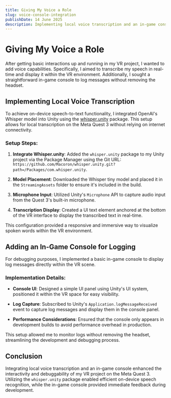 ```yaml
---
title: Giving My Voice a Role  
slug: voice-console-integration  
publishDate: 14 June 2025  
description: Implementing local voice transcription and an in-game console on Meta Quest 3  
---
```


# Giving My Voice a Role

After getting basic interactions up and running in my VR project, I wanted to add voice capabilities. Specifically, I aimed to transcribe my speech in real-time and display it within the VR environment. Additionally, I sought a straightforward in-game console to log messages without removing the headset.

## Implementing Local Voice Transcription

To achieve on-device speech-to-text functionality, I integrated OpenAI's Whisper model into Unity using the [whisper.unity](https://github.com/saurabhchalke/whisper-meta-quest) package. This setup allows for local transcription on the Meta Quest 3 without relying on internet connectivity.

### Setup Steps:

1. **Integrate Whisper.unity**: Added the `whisper.unity` package to my Unity project via the Package Manager using the Git URL:  
   `https://github.com/Macoron/whisper.unity.git?path=/Packages/com.whisper.unity`.

2. **Model Placement**: Downloaded the Whisper tiny model and placed it in the `StreamingAssets` folder to ensure it's included in the build.

3. **Microphone Input**: Utilized Unity's `Microphone` API to capture audio input from the Quest 3's built-in microphone.

4. **Transcription Display**: Created a UI text element anchored at the bottom of the VR interface to display the transcribed text in real-time.

This configuration provided a responsive and immersive way to visualize spoken words within the VR environment.

## Adding an In-Game Console for Logging

For debugging purposes, I implemented a basic in-game console to display log messages directly within the VR scene.

### Implementation Details:

- **Console UI**: Designed a simple UI panel using Unity's UI system, positioned it within the VR space for easy visibility.

- **Log Capture**: Subscribed to Unity's `Application.logMessageReceived` event to capture log messages and display them in the console panel.

- **Performance Considerations**: Ensured that the console only appears in development builds to avoid performance overhead in production.

This setup allowed me to monitor logs without removing the headset, streamlining the development and debugging process.

## Conclusion

Integrating local voice transcription and an in-game console enhanced the interactivity and debuggability of my VR project on the Meta Quest 3. Utilizing the `whisper.unity` package enabled efficient on-device speech recognition, while the in-game console provided immediate feedback during development.

